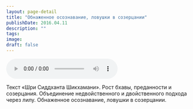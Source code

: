 ```yaml
---
layout: page-detail
title: "Обнаженное осознавание, ловушки в созерцании"
publishDate: 2016.04.11
description: ""
tags:
image:
draft: false
---
```


<audio title="2016.04.11 - Обнаженное осознавание, ловушки в созерцании.mp3" src="/upload/iblock/ba5/ba56c744e19049e1ba7be012dc2ac45d.mp3" controls=""></audio>

 Текст «Шри Сиддханта Шикхамани». Рост бхавы, преданности и созерцания. Объединение недвойственного и двойственного подхода через лилу. Обнаженное осознавание, ловушки в созерцании. 

  
